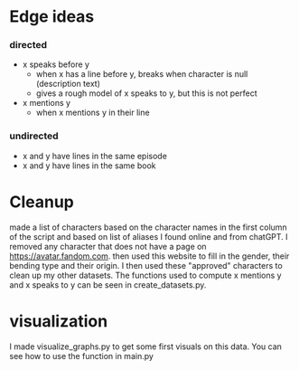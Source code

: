 # Edge ideas
### directed
- x speaks before y
  - when x has a line before y, breaks when character is null (description text)
  - gives a rough model of x speaks to y, but this is not perfect
- x mentions y
  - when x mentions y in their line
### undirected
- x and y have lines in the same episode
- x and y have lines in the same book

# Cleanup
made a list of characters based on the character names in the first column of the script and based on list of aliases I 
found online and from chatGPT. I removed any character that does not have 
a page on https://avatar.fandom.com. then used this website to fill in 
the gender, their bending type and their origin. I then used these "approved" characters
to clean up my other datasets. The functions used to compute x mentions y and x speaks to y can be seen in
create_datasets.py. 

# visualization
I made visualize_graphs.py to get some first visuals on this data. You can see
how to use the function in main.py